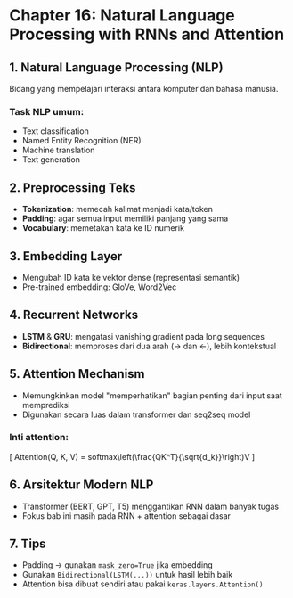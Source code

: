 # Chapter 16: Natural Language Processing with RNNs and Attention

## 1. Natural Language Processing (NLP)
Bidang yang mempelajari interaksi antara komputer dan bahasa manusia.

### Task NLP umum:
- Text classification
- Named Entity Recognition (NER)
- Machine translation
- Text generation

## 2. Preprocessing Teks
- **Tokenization**: memecah kalimat menjadi kata/token
- **Padding**: agar semua input memiliki panjang yang sama
- **Vocabulary**: memetakan kata ke ID numerik

## 3. Embedding Layer
- Mengubah ID kata ke vektor dense (representasi semantik)
- Pre-trained embedding: GloVe, Word2Vec

## 4. Recurrent Networks
- **LSTM** & **GRU**: mengatasi vanishing gradient pada long sequences
- **Bidirectional**: memproses dari dua arah (→ dan ←), lebih kontekstual

## 5. Attention Mechanism
- Memungkinkan model "memperhatikan" bagian penting dari input saat memprediksi
- Digunakan secara luas dalam transformer dan seq2seq model

### Inti attention:
\[
Attention(Q, K, V) = softmax\left(\frac{QK^T}{\sqrt{d_k}}\right)V
\]

## 6. Arsitektur Modern NLP
- Transformer (BERT, GPT, T5) menggantikan RNN dalam banyak tugas
- Fokus bab ini masih pada RNN + attention sebagai dasar

## 7. Tips
- Padding → gunakan `mask_zero=True` jika embedding
- Gunakan `Bidirectional(LSTM(...))` untuk hasil lebih baik
- Attention bisa dibuat sendiri atau pakai `keras.layers.Attention()`
